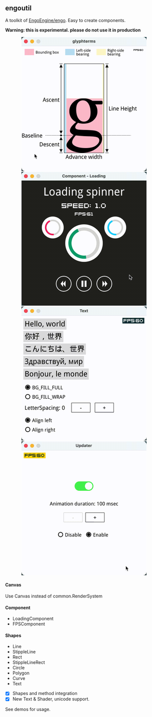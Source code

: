## engoutil

A toolkit of [EngoEngine/engo](https://github.com/EngoEngine/engo). Easy to create components.

**Warning: this is experimental. please do not use it in production**
<p align="center">
<img src="https://github.com/kayon/engoutil/raw/master/images/glyphterms.gif" width="400" height="428" alt="glyphterms" />
<img src="https://github.com/kayon/engoutil/raw/master/images/loading.gif" width="400" height="428" alt="loading" />
<img src="https://github.com/kayon/engoutil/raw/master/images/text.gif" width="400" height="428" alt="text" />
<img src="https://github.com/kayon/engoutil/raw/master/images/updater.gif" width="400" height="428" alt="updater" />
</p>

#### Canvas 
Use Canvas instead of common.RenderSystem

#### Component
- LoadingComponent
- FPSComponent

#### Shapes
- Line
- StippleLine
- Rect
- StippleLineRect
- Circle
- Polygon
- Curve
- Text 


- [x] Shapes and method integration   
- [x] New Text & Shader, unicode support.

See demos for usage.
